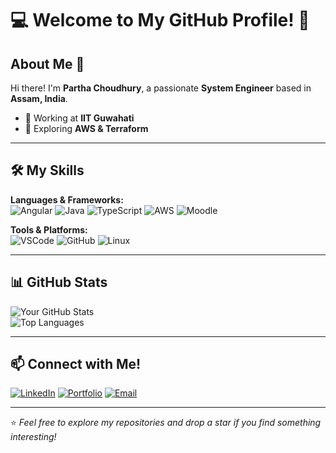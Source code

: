 # 💻 Welcome to My GitHub Profile! 👋

## About Me 🌟

Hi there! I'm **Partha Choudhury**, a passionate **System Engineer** based in **Assam, India**.  

- 💼 Working at **IIT Guwahati**  
- 🔭 Exploring **AWS & Terraform**  
---

## 🛠️ My Skills

**Languages & Frameworks:**  
![Angular](https://img.shields.io/badge/Angular-DD0031?style=for-the-badge&logo=angular&logoColor=white) ![Java](https://img.shields.io/badge/Java-007396?style=for-the-badge&logo=java&logoColor=white)  ![TypeScript](https://img.shields.io/badge/TypeScript-007ACC?style=for-the-badge&logo=typescript&logoColor=white)  ![AWS](https://img.shields.io/badge/AWS-232F3E?style=for-the-badge&logo=amazon-aws&logoColor=white)  ![Moodle](https://img.shields.io/badge/Moodle-2C9F2C?style=for-the-badge&logo=moodle&logoColor=white)

**Tools & Platforms:**  
![VSCode](https://img.shields.io/badge/VS%20Code-0078D4?style=for-the-badge&logo=visual-studio-code&logoColor=white)  ![GitHub](https://img.shields.io/badge/GitHub-181717?style=for-the-badge&logo=github&logoColor=white)  ![Linux](https://img.shields.io/badge/Linux-FCC624?style=for-the-badge&logo=linux&logoColor=black)  

---

## 📊 GitHub Stats

![Your GitHub Stats](https://github-readme-stats.vercel.app/api?username=partha51613&show_icons=true&theme=radical)  
![Top Languages](https://github-readme-stats.vercel.app/api/top-langs/?username=partha51613&layout=compact&theme=radical)

---

## 📫 Connect with Me!

[![LinkedIn](https://img.shields.io/badge/LinkedIn-%230077B5.svg?style=for-the-badge&logo=linkedin&logoColor=white)](https://www.linkedin.com/in/partha51613/)  [![Portfolio](https://img.shields.io/badge/Portfolio-%23000000.svg?style=for-the-badge&logo=firefox&logoColor=white)](https://portfolio.partha51613.com/)  [![Email](https://img.shields.io/badge/Email-%23D14836.svg?style=for-the-badge&logo=gmail&logoColor=white)](me@partha51613.com)

---

⭐️ *Feel free to explore my repositories and drop a star if you find something interesting!*  
